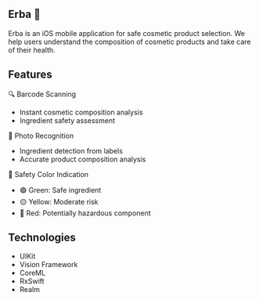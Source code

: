 ## Erba 🌿

Erba is an iOS mobile application for safe cosmetic product selection. We help users understand the composition of cosmetic products and take care of their health.

## Features

🔍 Barcode Scanning
- Instant cosmetic composition analysis
- Ingredient safety assessment

📸 Photo Recognition
- Ingredient detection from labels
- Accurate product composition analysis

🌈 Safety Color Indication
- 🟢 Green: Safe ingredient
- 🟡 Yellow: Moderate risk
- 🔴 Red: Potentially hazardous component

## Technologies

- UIKit
- Vision Framework
- CoreML
- RxSwift
- Realm
